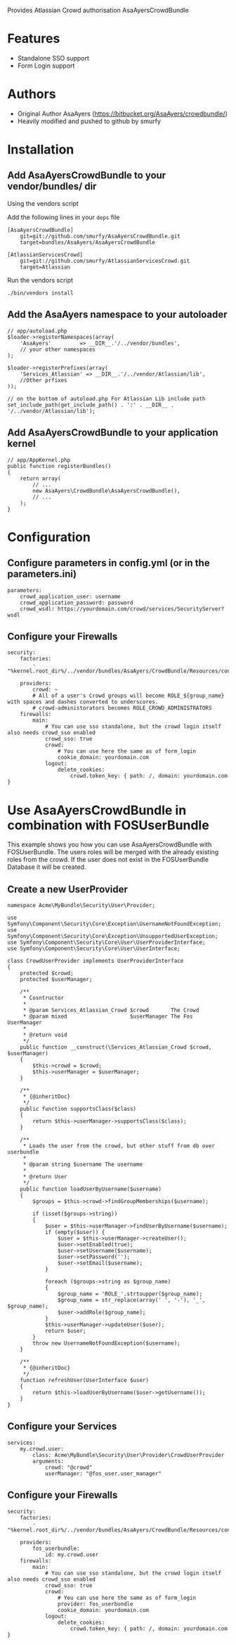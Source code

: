 Provides Atlassian Crowd authorisation AsaAyersCrowdBundle

Features
========
- Standalone SSO support
- Form Login support

Authors
=======

- Original Author AsaAyers (https://bitbucket.org/AsaAyers/crowdbundle/)
- Heavily modified and pushed to github by smurfy

Installation
=============

Add AsaAyersCrowdBundle to your vendor/bundles/ dir
---------------------------------------------------
Using the vendors script

Add the following lines in your ``deps`` file

    [AsaAyersCrowdBundle]
        git=git://github.com/smurfy/AsaAyersCrowdBundle.git
        target=bundles/AsaAyers/AsaAyersCrowdBundle

    [AtlassianServicesCrowd]
        git=git://github.com/smurfy/AtlassianServicesCrowd.git
        target=Atlassian

Run the vendors script

    ./bin/vendors install

Add the AsaAyers namespace to your autoloader
---------------------------------------------

    // app/autoload.php
    $loader->registerNamespaces(array(
        'AsaAyers'         => __DIR__.'/../vendor/bundles',
        // your other namespaces
    );

    $loader->registerPrefixes(array(
        'Services_Atlassian' => __DIR__.'/../vendor/Atlassian/lib',
        //Other prfixes
    ));

    // on the bottom of autoload.php For Atlassian Lib include path
    set_include_path(get_include_path() . ':' . __DIR__ . '/../vendor/Atlassian/lib');

Add AsaAyersCrowdBundle to your application kernel
--------------------------------------------------

    // app/AppKernel.php
    public function registerBundles()
    {
        return array(
            // ...
            new AsaAyers\CrowdBundle\AsaAyersCrowdBundle(),
            // ...
        );
    }

Configuration
=============

Configure parameters in config.yml (or in the parameters.ini)
-------------------------------------------------------------

    parameters:
        crowd_application_user: username
        crowd_application_password: password
        crowd_wsdl: https://yourdomain.com/crowd/services/SecurityServer?wsdl

Configure your Firewalls
-------------------------

    security:
        factories:
            - "%kernel.root_dir%/../vendor/bundles/AsaAyers/CrowdBundle/Resources/config/security_factories.xml"

        providers:
            crowd: ~
            # All of a user's Crowd groups will become ROLE_${group_name} with spaces and dashes converted to underscores.
            # crowd-administorators becomes ROLE_CROWD_ADMINISTRATORS
        firewalls:
            main:
                # You can use sso standalone, but the crowd login itself also needs crowd_sso enabled
                crowd_sso: true
                crowd:
                    # You can use here the same as of form_login
                    cookie_domain: yourdomain.com
                logout:
                    delete_cookies:
                        crowd.token_key: { path: /, domain: yourdomain.com }

Use AsaAyersCrowdBundle in combination with FOSUserBundle
=========================================================

This example shows you how you can use AsaAyersCrowdBundle with FOSUserBundle.
The users roles will be merged with the already existing roles from the crowd.
If the user does not exist in the FOSUserBundle Database it will be created.

Create a new UserProvider
-------------------------

    namespace Acme\MyBundle\Security\User\Provider;

    use Symfony\Component\Security\Core\Exception\UsernameNotFoundException;
    use Symfony\Component\Security\Core\Exception\UnsupportedUserException;
    use Symfony\Component\Security\Core\User\UserProviderInterface;
    use Symfony\Component\Security\Core\User\UserInterface;

    class CrowdUserProvider implements UserProviderInterface
    {
        protected $crowd;
        protected $userManager;

        /**
         * Cosntructor
         *
         * @param Services_Atlassian_Crowd $crowd       The Crowd
         * @param mixed                    $userManager The Fos UserManager
         *
         * @return void
         */
        public function __construct(\Services_Atlassian_Crowd $crowd, $userManager)
        {
            $this->crowd = $crowd;
            $this->userManager = $userManager;
        }

        /**
         * {@inheritDoc}
         */
        public function supportsClass($class)
        {
            return $this->userManager->supportsClass($class);
        }

        /**
         * Loads the user from the crowd, but other stuff from db over userbundle
         *
         * @param string $username The username
         *
         * @return User
         */
        public function loadUserByUsername($username)
        {
            $groups = $this->crowd->findGroupMemberships($username);

            if (isset($groups->string))
            {
                $user = $this->userManager->findUserByUsername($username);
                if (empty($user)) {
                    $user = $this->userManager->createUser();
                    $user->setEnabled(true);
                    $user->setUsername($username);
                    $user->setPassword('');
                    $user->setEmail($username);
                }

                foreach ($groups->string as $group_name)
                {
                    $group_name = 'ROLE_'.strtoupper($group_name);
                    $group_name = str_replace(array(' ', '-'), '_', $group_name);
                    $user->addRole($group_name);
                }
                $this->userManager->updateUser($user);
                return $user;
            }
            throw new UsernameNotFoundException($username);
        }

        /**
         * {@inheritDoc}
         */
        function refreshUser(UserInterface $user)
        {
            return $this->loadUserByUsername($user->getUsername());
        }
    }

Configure your Services
------------------------

    services:
        my.crowd.user:
            class: Acme\MyBundle\Security\User\Provider\CrowdUserProvider
            arguments:
                crowd: "@crowd"
                userManager: "@fos_user.user_manager"

Configure your Firewalls
-------------------------

    security:
        factories:
            - "%kernel.root_dir%/../vendor/bundles/AsaAyers/CrowdBundle/Resources/config/security_factories.xml"

        providers:
            fos_userbundle:
                id: my.crowd.user
        firewalls:
            main:
                # You can use sso standalone, but the crowd login itself also needs crowd_sso enabled
                crowd_sso: true
                crowd:
                    # You can use here the same as of form_login
                    provider: fos_userbundle
                    cookie_domain: yourdomain.com
                logout:
                    delete_cookies:
                        crowd.token_key: { path: /, domain: yourdomain.com }
